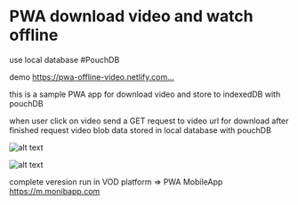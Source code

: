 # PWA download video and watch offline 

use local database #PouchDB

demo https://pwa-offline-video.netlify.com…

this is a sample PWA app for download video and store to indexedDB with pouchDB

when user click on video send a GET request to video url for download
after finished request video blob data stored in local database with pouchDB 

![alt text](https://github.com/mohammadnazari110/pwa_offline_video_download/blob/master/screenShot/1.png)

![alt text](https://github.com/mohammadnazari110/pwa_offline_video_download/blob/master/screenShot/2.png)

complete veresion run in VOD platform => PWA MobileApp https://m.monibapp.com
